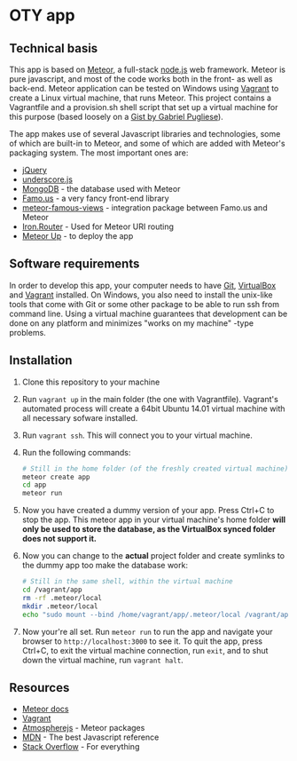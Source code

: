 OTY app
===================

Technical basis
---------------

This app is based on [Meteor], a full-stack [node.js] web framework. Meteor is pure javascript, and most of the code works both in the front- as well as back-end. Meteor application can be tested on Windows using [Vagrant] to create a Linux virtual machine, that runs Meteor. This project contains a Vagrantfile and a provision.sh shell script that set up a virtual machine for this purpose (based loosely on a [Gist by Gabriel Pugliese][1]).

The app makes use of several Javascript libraries and technologies, some of which are built-in to Meteor, and some of which are added with Meteor's packaging system. The most important ones are:

- [jQuery]
- [underscore.js]
- [MongoDB] - the database used with Meteor
- [Famo.us] - a very fancy front-end library
- [meteor-famous-views] - integration package between Famo.us and Meteor
- [Iron.Router] - Used for Meteor URI routing
- [Meteor Up] - to deploy the app

Software requirements
---------------------

In order to develop this app, your computer needs to have [Git], [VirtualBox] and [Vagrant] installed. On Windows, you also need to install the unix-like tools that come with Git or some other package to be able to run ssh from command line. Using a virtual machine guarantees that development can be done on any platform and minimizes "works on my machine" -type problems.

Installation
------------

1. Clone this repository to your machine
2. Run `vagrant up` in the main folder (the one with Vagrantfile). Vagrant's automated process will create a 64bit Ubuntu 14.01 virtual machine with all necessary sofware installed.
3. Run `vagrant ssh`. This will connect you to your virtual machine.
4. Run the following commands:

    ```sh
    # Still in the home folder (of the freshly created virtual machine)
    meteor create app
    cd app
    meteor run
    ```

5. Now you have created a dummy version of your app. Press Ctrl+C to stop the app. This meteor app in your virtual machine's home folder **will only be used to store the database, as the VirtualBox synced folder does not support it.**
6. Now you can change to the **actual** project folder and create symlinks to the dummy app too make the database work:

    ```sh
    # Still in the same shell, within the virtual machine
    cd /vagrant/app
    rm -rf .meteor/local
    mkdir .meteor/local
    echo "sudo mount --bind /home/vagrant/app/.meteor/local /vagrant/app/.meteor/local" >> ~/.bashrc && source ~/.bashrc
    ```

7. Now your're all set. Run `meteor run` to run the app and navigate your browser to `http://localhost:3000` to see it. To quit the app, press Ctrl+C, to exit the virtual machine connection, run `exit`, and to shut down the virtual machine, run `vagrant halt`.

Resources
---------

- [Meteor docs]
- [Vagrant]
- [Atmospherejs] - Meteor packages
- [MDN] - The best Javascript reference
- [Stack Overflow] - For everything

[1]: https://gist.github.com/gabrielhpugliese/5855677
[Meteor]: https://www.meteor.com/
[Meteor docs]: http://docs.meteor.com/
[Git]: http://git-scm.com/
[Vagrant]: https://www.vagrantup.com/
[Famo.us]: http://famo.us/
[node.js]: http://nodejs.org/
[MongoDB]: http://www.mongodb.org/
[VirtualBox]: https://www.virtualbox.org/
[jQuery]: http://jquery.com/
[underscore.js]: http://underscorejs.org/
[Atmospherejs]: http://atmospherejs.com/
[MDN]: https://developer.mozilla.org/en-US/docs/Web/JavaScript
[Stack Overflow]: https://stackoverflow.com/
[Meteor Up]: https://github.com/arunoda/meteor-up
[meteor-famous-views]: https://famous-views.meteor.com/
[Iron.Router]: https://github.com/iron-meteor/iron-router
